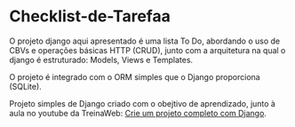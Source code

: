 # Checklist-de-Tarefaa

O projeto django aqui apresentado é uma lista To Do, abordando o uso de CBVs e operações básicas HTTP (CRUD), junto com a arquitetura na qual o django é estruturado: Models, Views e Templates.

O projeto é integrado com o ORM simples que o Django proporciona (SQLite).

Projeto simples de Django criado com o obejtivo de aprendizado, junto à aula no youtube da TreinaWeb: [Crie um projeto completo com Django](https://youtu.be/MsUL3Pgofl4?si=wa7quK0F1NciqzfK).
